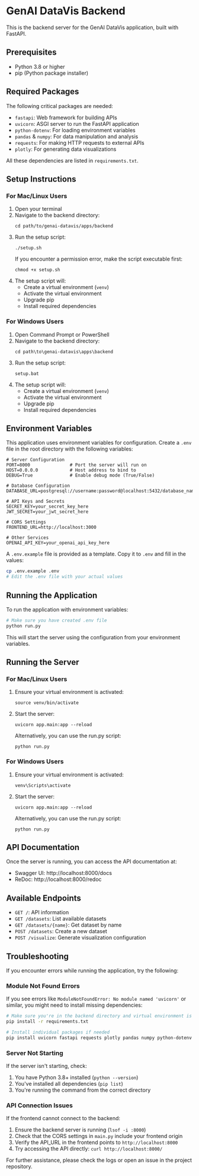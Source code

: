 # GenAI DataVis Backend

This is the backend server for the GenAI DataVis application, built with FastAPI.

## Prerequisites

- Python 3.8 or higher
- pip (Python package installer)

## Required Packages

The following critical packages are needed:
- `fastapi`: Web framework for building APIs
- `uvicorn`: ASGI server to run the FastAPI application
- `python-dotenv`: For loading environment variables
- `pandas` & `numpy`: For data manipulation and analysis
- `requests`: For making HTTP requests to external APIs
- `plotly`: For generating data visualizations

All these dependencies are listed in `requirements.txt`.

## Setup Instructions

### For Mac/Linux Users

1. Open your terminal
2. Navigate to the backend directory:
   ```
   cd path/to/genai-datavis/apps/backend
   ```
3. Run the setup script:
   ```
   ./setup.sh
   ```
   If you encounter a permission error, make the script executable first:
   ```
   chmod +x setup.sh
   ```
4. The setup script will:
   - Create a virtual environment (`venv`)
   - Activate the virtual environment
   - Upgrade pip
   - Install required dependencies

### For Windows Users

1. Open Command Prompt or PowerShell
2. Navigate to the backend directory:
   ```
   cd path\to\genai-datavis\apps\backend
   ```
3. Run the setup script:
   ```
   setup.bat
   ```
4. The setup script will:
   - Create a virtual environment (`venv`)
   - Activate the virtual environment
   - Upgrade pip
   - Install required dependencies

## Environment Variables

This application uses environment variables for configuration. Create a `.env` file in the root directory with the following variables:

```
# Server Configuration
PORT=8000               # Port the server will run on
HOST=0.0.0.0            # Host address to bind to
DEBUG=True              # Enable debug mode (True/False)

# Database Configuration
DATABASE_URL=postgresql://username:password@localhost:5432/database_name

# API Keys and Secrets 
SECRET_KEY=your_secret_key_here
JWT_SECRET=your_jwt_secret_here

# CORS Settings
FRONTEND_URL=http://localhost:3000

# Other Services
OPENAI_API_KEY=your_openai_api_key_here
```

A `.env.example` file is provided as a template. Copy it to `.env` and fill in the values:

```bash
cp .env.example .env
# Edit the .env file with your actual values
```

## Running the Application

To run the application with environment variables:

```bash
# Make sure you have created .env file
python run.py
```

This will start the server using the configuration from your environment variables.

## Running the Server

### For Mac/Linux Users

1. Ensure your virtual environment is activated:
   ```
   source venv/bin/activate
   ```
2. Start the server:
   ```
   uvicorn app.main:app --reload
   ```
   
   Alternatively, you can use the run.py script:
   ```
   python run.py
   ```

### For Windows Users

1. Ensure your virtual environment is activated:
   ```
   venv\Scripts\activate
   ```
2. Start the server:
   ```
   uvicorn app.main:app --reload
   ```
   
   Alternatively, you can use the run.py script:
   ```
   python run.py
   ```

## API Documentation

Once the server is running, you can access the API documentation at:
- Swagger UI: http://localhost:8000/docs
- ReDoc: http://localhost:8000/redoc

## Available Endpoints

- `GET /`: API information
- `GET /datasets`: List available datasets
- `GET /datasets/{name}`: Get dataset by name
- `POST /datasets`: Create a new dataset
- `POST /visualize`: Generate visualization configuration 

## Troubleshooting

If you encounter errors while running the application, try the following:

### Module Not Found Errors

If you see errors like `ModuleNotFoundError: No module named 'uvicorn'` or similar, you might need to install missing dependencies:

```bash
# Make sure you're in the backend directory and virtual environment is activated
pip install -r requirements.txt

# Install individual packages if needed
pip install uvicorn fastapi requests plotly pandas numpy python-dotenv
```

### Server Not Starting

If the server isn't starting, check:
1. You have Python 3.8+ installed (`python --version`)
2. You've installed all dependencies (`pip list`)
3. You're running the command from the correct directory

### API Connection Issues

If the frontend cannot connect to the backend:
1. Ensure the backend server is running (`lsof -i :8000`)
2. Check that the CORS settings in `main.py` include your frontend origin
3. Verify the API_URL in the frontend points to `http://localhost:8000`
4. Try accessing the API directly: `curl http://localhost:8000/`

For further assistance, please check the logs or open an issue in the project repository. 